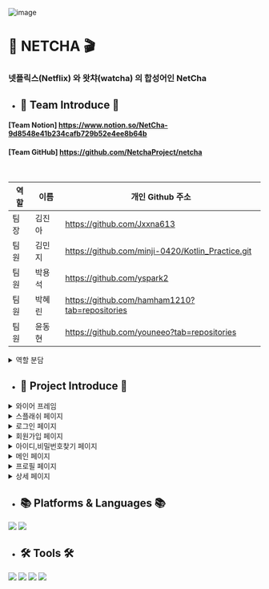 ![image](https://github.com/NetchaProject/netcha/assets/121241416/4f38aeb9-684b-44c6-aa4e-1b5a2f43f250)

# 🎥 NETCHA 🎬
### 넷플릭스(Netflix) 와 왓챠(watcha) 의 합성어인 NetCha
- ## 🍿 Team Introduce 🍿
#### [Team Notion] <https://www.notion.so/NetCha-9d8548e41b234cafb729b52e4ee8b64b>
#### [Team GitHub] https://github.com/NetchaProject/netcha
<br>

| 역할 | 이름   | 개인 Github 주소                 |
| --- | ------ |----------------------------------|
| 팀장 | 김진아 |<https://github.com/Jxxna613>|
| 팀원 | 김민지 |<https://github.com/minji-0420/Kotlin_Practice.git>|
| 팀원 | 박용석 |<https://github.com/yspark2>    |
| 팀원 | 박혜린 |<https://github.com/hamham1210?tab=repositories>     |
| 팀원 | 윤동현 |<https://github.com/youneeo?tab=repositories>   |
<details>
  <summary>역할 분담</summary>
  
![image](https://github.com/NetchaProject/netcha/assets/121241416/3df6f1ab-e44a-4214-a9f6-8235ce5511c2)
</details>

- ## 🍺 Project Introduce 🍺
<details>
<summary>와이어 프레임</summary>
  
![image](https://github.com/NetchaProject/netcha/assets/121241416/956bbc1c-1a69-4cdc-b0bc-b2aa64d821ec)
![image](https://github.com/NetchaProject/netcha/assets/121241416/40223e50-21db-4f98-af1f-375ee4a4f13a)

회의를 통하여 구체적인 설계에 들어가기 전에 대략적인 틀을 구성했습니다.
</details>
<details>
 <summary>스플래쉬 페이지</summary>

 ![image](https://github.com/NetchaProject/netcha/assets/121241416/399d615a-01b2-4ae6-9080-41bc9498c543)
 
 - 애니메이션이 들어간 페이지로 바로 로그인 페이지로 이동합니다. 
  
</details>
<details>
<summary>로그인 페이지</summary>
  
![image](https://github.com/NetchaProject/netcha/assets/121241416/d0ea56b9-65d9-474e-bc00-9a41c9a094fa)

- `로그인`,  `회원가입`, `아이디 / 비밀번호 찾기`로 이동 가능합니다.
</details>
<details>
<summary>회원가입 페이지</summary>
  
![image](https://github.com/NetchaProject/netcha/assets/121241416/8bfdbc5e-32c2-49a1-af22-3749fc5bb08a)
![image](https://github.com/NetchaProject/netcha/assets/121241416/9c355b78-974a-4957-8c6d-a2ab6a013a11)

- `가입하기`로 각각의 EditText를 조건에 맞게 입력하여 가입된 정보와 중복체크를 하여 모든 조건을 충족하면 가입하기 버튼으로 데이터 저장이 가능합니다.
</details>
<details>
<summary>아이디,비밀번호찾기 페이지</summary>
  
![image](https://github.com/NetchaProject/netcha/assets/121241416/1529d920-a7ab-4482-9f7a-6d79054717fb)

- `입력한 닉네임`이 올바르지 않은 경우에는 위와 같은 메세지와 이모티콘을 확인할 수 있으며 가입되어있는 경우에는 아이디와 패스워드의 확인이 가능합니다.
</details>
<details>
<summary>메인 페이지</summary>
  
![image](https://github.com/NetchaProject/netcha/assets/121241416/31338261-0e73-4781-8b49-e9d05068b1db)

- 메인 페이지에서는 scrollview를 활용하여 만든 이미지 클릭을 통해 `profilepage`,  `detailpage` 로 이동이 가능합니다.
</details>
<details>
<summary>프로필 페이지</summary>
  
![image](https://github.com/NetchaProject/netcha/assets/121241416/f6d35848-b738-4c18-b2d5-c3bcd8983075)

- 팀원의 선호 영화 장르, 인생영화, 기억에 남는 명대사를 집어넣은 프로필 페이지이며, 가로모드가 가능하게 구현했습니다.
</details>
<details>
<summary>상세 페이지</summary>
  
![image](https://github.com/NetchaProject/netcha/assets/121241416/ad4601e8-1ede-43bc-a62e-0f19bb0336ce)
![image](https://github.com/NetchaProject/netcha/assets/121241416/d208014a-9d91-4c90-959e-36a7034e5d13)

- 예고편 아래의 이미지를 눌러 연결되어 있는 URL로 이동이 가능하며 줄거리에 내용을 더보기를 눌러 상세내용을 확인이 가능합니다.
</details>

- ## 📚  Platforms & Languages 📚

<img src="https://img.shields.io/badge/android-3DDC84?style=flat-square&logo=android&logoColor=white"/>  <img src="https://img.shields.io/badge/kotlin-7F52FF?style=flat-square&logo=kotlin&logoColor=white"/>
- ## 🛠 Tools 🛠
  
<img src="https://img.shields.io/badge/figma-F24E1E?style=flat-square&logo=figma&logoColor=white"/>  <img src="https://img.shields.io/badge/git-F05032?style=flat-square&logo=git&logoColor=white"/>  <img src="https://img.shields.io/badge/github-181717?style=flat-square&logo=github&logoColor=white"/>  <img src="https://img.shields.io/badge/notion-000000?style=flat-square&logo=notion&logoColor=white"/>
